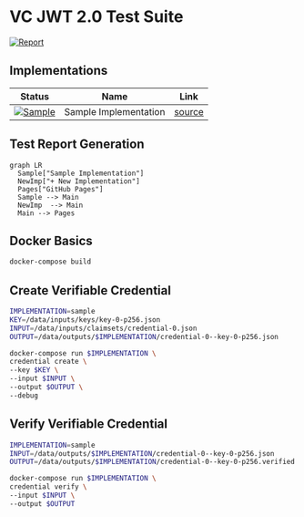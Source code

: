 # VC JWT 2.0 Test Suite

[![Report](https://github.com/transmute-industries/vc-jwt-test-suite/actions/workflows/report.yml/badge.svg)](https://github.com/transmute-industries/vc-jwt-test-suite/actions/workflows/report.yml)

## Implementations 
| Status                              | Name                                                                 | Link    |
|-------------------------------------|----------------------------------------------------------------------|---------|
| [![Sample](https://github.com/transmute-industries/vc-jwt-test-suite/actions/workflows/sample.yml/badge.svg)](https://github.com/transmute-industries/vc-jwt-test-suite/actions/workflows/sample.yml) | Sample Implementation                                                               | [source](https://github.com/transmute-industries/vc-jwt-test-suite/tree/main/implementations/sample)    |


## Test Report Generation

```mermaid
graph LR
  Sample["Sample Implementation"]
  NewImp["+ New Implementation"]
  Pages["GitHub Pages"]
  Sample --> Main
  NewImp  --> Main
  Main --> Pages
```


## Docker Basics

```sh
docker-compose build
```


## Create Verifiable Credential

```sh
IMPLEMENTATION=sample
KEY=/data/inputs/keys/key-0-p256.json
INPUT=/data/inputs/claimsets/credential-0.json
OUTPUT=/data/outputs/$IMPLEMENTATION/credential-0--key-0-p256.json

docker-compose run $IMPLEMENTATION \
credential create \
--key $KEY \
--input $INPUT \
--output $OUTPUT \
--debug
```
## Verify Verifiable Credential

```sh
IMPLEMENTATION=sample
INPUT=/data/outputs/$IMPLEMENTATION/credential-0--key-0-p256.json
OUTPUT=/data/outputs/$IMPLEMENTATION/credential-0--key-0-p256.verified.json

docker-compose run $IMPLEMENTATION \
credential verify \
--input $INPUT \
--output $OUTPUT
```
